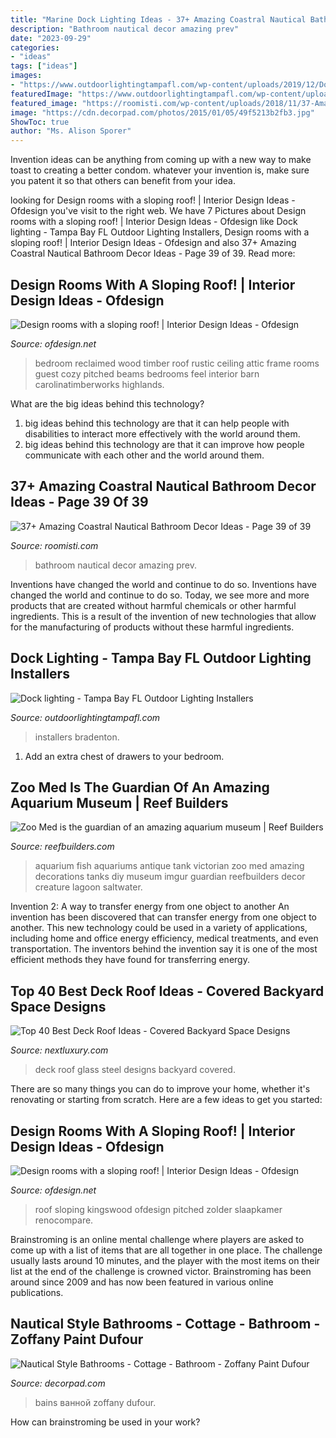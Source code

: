 ```yaml
---
title: "Marine Dock Lighting Ideas - 37+ Amazing Coastral Nautical Bathroom Decor Ideas"
description: "Bathroom nautical decor amazing prev"
date: "2023-09-29"
categories:
- "ideas"
tags: ["ideas"]
images:
- "https://www.outdoorlightingtampafl.com/wp-content/uploads/2019/12/Dock-lighting.jpg"
featuredImage: "https://www.outdoorlightingtampafl.com/wp-content/uploads/2019/12/Dock-lighting.jpg"
featured_image: "https://roomisti.com/wp-content/uploads/2018/11/37-Amazing-Coastral-Nautical-Bathroom-Decor-Ideas-39.jpg"
image: "https://cdn.decorpad.com/photos/2015/01/05/49f5213b2fb3.jpg"
ShowToc: true
author: "Ms. Alison Sporer"
---
```



Invention ideas can be anything from coming up with a new way to make toast to creating a better condom. whatever your invention is, make sure you patent it so that others can benefit from your idea.

	

		
looking for Design rooms with a sloping roof! | Interior Design Ideas - Ofdesign you've visit to the right web. We have 7 Pictures about Design rooms with a sloping roof! | Interior Design Ideas - Ofdesign like Dock lighting - Tampa Bay FL Outdoor Lighting Installers, Design rooms with a sloping roof! | Interior Design Ideas - Ofdesign and also 37+ Amazing Coastral Nautical Bathroom Decor Ideas - Page 39 of 39. Read more:
		
    
## Design Rooms With A Sloping Roof! | Interior Design Ideas - Ofdesign

<img loading=lazy src="https://www.ofdesign.net/wp-content/uploads/files/5/4/1/design-rooms-with-pitched-roof-to-feel-good-20-541.jpeg" onerror="this.onerror=null;this.src='https://tse1.mm.bing.net/th?id=OIP.i18SMqp8EYuqg1MNhWlyWAHaKB&amp;pid=15.1';" alt="Design rooms with a sloping roof! | Interior Design Ideas - Ofdesign">

_Source: ofdesign.net_

>bedroom reclaimed wood timber roof rustic ceiling attic frame rooms guest cozy pitched beams bedrooms feel interior barn carolinatimberworks highlands. 

	

What are the big ideas behind this technology?
1. big ideas behind this technology are that it can help people with disabilities to interact more effectively with the world around them.
2. big ideas behind this technology are that it can improve how people communicate with each other and the world around them.

    
## 37+ Amazing Coastral Nautical Bathroom Decor Ideas - Page 39 Of 39

<img loading=lazy src="https://roomisti.com/wp-content/uploads/2018/11/37-Amazing-Coastral-Nautical-Bathroom-Decor-Ideas-39.jpg" onerror="this.onerror=null;this.src='https://tse4.mm.bing.net/th?id=OIP.ymRF8PtRXhvZgqpPSk_FbAHaLI&amp;pid=15.1';" alt="37+ Amazing Coastral Nautical Bathroom Decor Ideas - Page 39 of 39">

_Source: roomisti.com_

>bathroom nautical decor amazing prev. 

	

Inventions have changed the world and continue to do so.
Inventions have changed the world and continue to do so. Today, we see more and more products that are created without harmful chemicals or other harmful ingredients. This is a result of the invention of new technologies that allow for the manufacturing of products without these harmful ingredients.

    
## Dock Lighting - Tampa Bay FL Outdoor Lighting Installers

<img loading=lazy src="https://www.outdoorlightingtampafl.com/wp-content/uploads/2019/12/Dock-lighting.jpg" onerror="this.onerror=null;this.src='https://tse4.mm.bing.net/th?id=OIP.PJXQrz0HeR5z_GqYOvhTSAHaE8&amp;pid=15.1';" alt="Dock lighting - Tampa Bay FL Outdoor Lighting Installers">

_Source: outdoorlightingtampafl.com_

>installers bradenton. 

	

1. Add an extra chest of drawers to your bedroom.

    
## Zoo Med Is The Guardian Of An Amazing Aquarium Museum | Reef Builders

<img loading=lazy src="https://reefbuilders.com/wp-content/blogs.dir/1/files/antique-fish-tank/vintage-fishbowl-zoomed-14.jpg" onerror="this.onerror=null;this.src='https://tse4.mm.bing.net/th?id=OIP.DwIh9fkHVAbgauPCAqa1TAHaE9&amp;pid=15.1';" alt="Zoo Med is the guardian of an amazing aquarium museum | Reef Builders">

_Source: reefbuilders.com_

>aquarium fish aquariums antique tank victorian zoo med amazing decorations tanks diy museum imgur guardian reefbuilders decor creature lagoon saltwater. 

	

Invention 2: A way to transfer energy from one object to another
An invention has been discovered that can transfer energy from one object to another. This new technology could be used in a variety of applications, including home and office energy efficiency, medical treatments, and even transportation. The inventors behind the invention say it is one of the most efficient methods they have found for transferring energy.

    
## Top 40 Best Deck Roof Ideas - Covered Backyard Space Designs

<img loading=lazy src="http://nextluxury.com/wp-content/uploads/good-ideas-for-deck-roof-glass-and-steel-windows.jpg" onerror="this.onerror=null;this.src='https://tse4.mm.bing.net/th?id=OIP.1cH4dSlqbMocbB9QJhfCawHaFj&amp;pid=15.1';" alt="Top 40 Best Deck Roof Ideas - Covered Backyard Space Designs">

_Source: nextluxury.com_

>deck roof glass steel designs backyard covered. 

	

There are so many things you can do to improve your home, whether it's renovating or starting from scratch. Here are a few ideas to get you started:

    
## Design Rooms With A Sloping Roof! | Interior Design Ideas - Ofdesign

<img loading=lazy src="https://www.ofdesign.net/wp-content/uploads/files/5/4/1/design-rooms-with-pitched-roof-to-feel-good-22-541.jpeg" onerror="this.onerror=null;this.src='https://tse4.mm.bing.net/th?id=OIP.mMju6fV4mRK26X1LZT3r0wHaJ8&amp;pid=15.1';" alt="Design rooms with a sloping roof! | Interior Design Ideas - Ofdesign">

_Source: ofdesign.net_

>roof sloping kingswood ofdesign pitched zolder slaapkamer renocompare. 

	

Brainstroming is an online mental challenge where players are asked to come up with a list of items that are all together in one place. The challenge usually lasts around 10 minutes, and the player with the most items on their list at the end of the challenge is crowned victor. Brainstroming has been around since 2009 and has now been featured in various online publications.

    
## Nautical Style Bathrooms - Cottage - Bathroom - Zoffany Paint Dufour

<img loading=lazy src="https://cdn.decorpad.com/photos/2015/01/05/49f5213b2fb3.jpg" onerror="this.onerror=null;this.src='https://tse1.mm.bing.net/th?id=OIP.IFNwBGMwChjuGCJfpsv_bwHaLH&amp;pid=15.1';" alt="Nautical Style Bathrooms - Cottage - Bathroom - Zoffany Paint Dufour">

_Source: decorpad.com_

>bains ванной zoffany dufour. 

	

How can brainstroming be used in your work?
 

